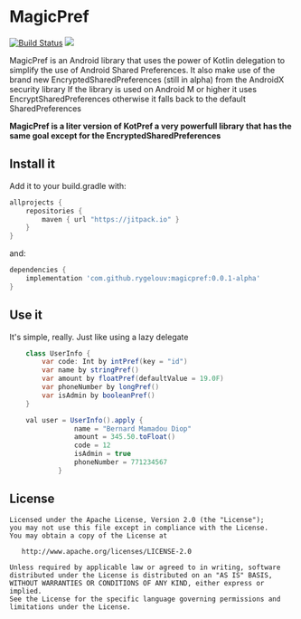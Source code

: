 # MagicPref

[![Build Status](https://travis-ci.org/rygelouv/MagicPref.svg?branch=master)](https://travis-ci.org/rygelouv/MagicPref)
[![](https://jitpack.io/v/rygelouv/magicpref.svg)](https://jitpack.io/#rygelouv/magicpref)

MagicPref is an Android library that uses the power of Kotlin delegation to simplify
the use of Android Shared Preferences. It also make use of the brand new EncryptedSharedPreferences (still in alpha) from the AndroidX security library
If the library is used on Android M or higher it uses EncryptSharedPreferences otherwise it falls back to the default SharedPreferences

**MagicPref is a liter version of KotPref a very powerfull library that has the same goal except for the EncryptedSharedPreferences**


## Install it
Add it to your build.gradle with:
```gradle
allprojects {
    repositories {
        maven { url "https://jitpack.io" }
    }
}
```
and:

```gradle
dependencies {
    implementation 'com.github.rygelouv:magicpref:0.0.1-alpha'
}
```


## Use it

It's simple, really. Just like using a lazy delegate

```java
    class UserInfo {
        var code: Int by intPref(key = "id")
        var name by stringPref()
        var amount by floatPref(defaultValue = 19.0F)
        var phoneNumber by longPref()
        var isAdmin by booleanPref()
    }

    val user = UserInfo().apply {
                name = "Bernard Mamadou Diop"
                amount = 345.50.toFloat()
                code = 12
                isAdmin = true
                phoneNumber = 771234567
            }
```


License
--------


    Licensed under the Apache License, Version 2.0 (the "License");
    you may not use this file except in compliance with the License.
    You may obtain a copy of the License at

       http://www.apache.org/licenses/LICENSE-2.0

    Unless required by applicable law or agreed to in writing, software
    distributed under the License is distributed on an "AS IS" BASIS,
    WITHOUT WARRANTIES OR CONDITIONS OF ANY KIND, either express or implied.
    See the License for the specific language governing permissions and
    limitations under the License.